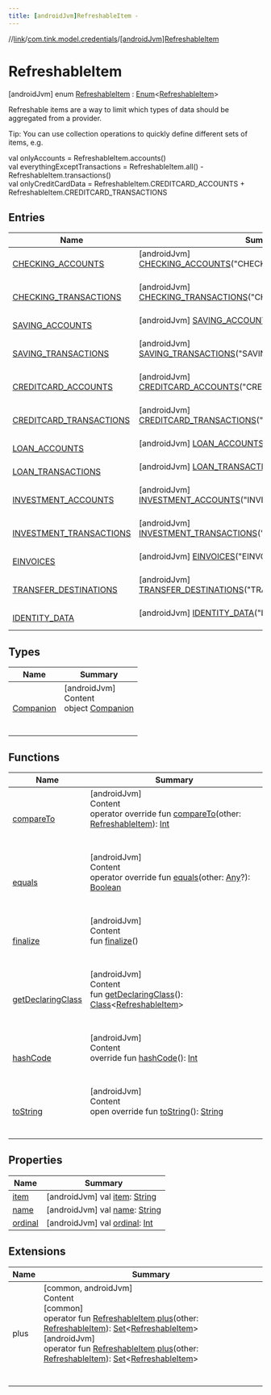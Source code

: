 ```yaml
---
title: [androidJvm]RefreshableItem -
---
```

//[link](../../index.md)/[com.tink.model.credentials](../index.md)/[[androidJvm]RefreshableItem](index.md)



# RefreshableItem  
 [androidJvm] enum [RefreshableItem](index.md) : [Enum](https://kotlinlang.org/api/latest/jvm/stdlib/kotlin/-enum/index.html)<[RefreshableItem](index.md)> 

Refreshable items are a way to limit which types of data should be aggregated from a provider.



Tip: You can use collection operations to quickly define different sets of items, e.g.

val onlyAccounts = RefreshableItem.accounts()  
val everythingExceptTransactions = RefreshableItem.all() - RefreshableItem.transactions()  
val onlyCreditCardData = RefreshableItem.CREDITCARD_ACCOUNTS + RefreshableItem.CREDITCARD_TRANSACTIONS   


## Entries  
  
|  Name|  Summary| 
|---|---|
| <a name="com.tink.model.credentials/RefreshableItem.CHECKING_ACCOUNTS///PointingToDeclaration/"></a>[CHECKING_ACCOUNTS](-c-h-e-c-k-i-n-g_-a-c-c-o-u-n-t-s/index.md)| <a name="com.tink.model.credentials/RefreshableItem.CHECKING_ACCOUNTS///PointingToDeclaration/"></a> [androidJvm] [CHECKING_ACCOUNTS](-c-h-e-c-k-i-n-g_-a-c-c-o-u-n-t-s/index.md)("CHECKING_ACCOUNTS")  <br>   <br>
| <a name="com.tink.model.credentials/RefreshableItem.CHECKING_TRANSACTIONS///PointingToDeclaration/"></a>[CHECKING_TRANSACTIONS](-c-h-e-c-k-i-n-g_-t-r-a-n-s-a-c-t-i-o-n-s/index.md)| <a name="com.tink.model.credentials/RefreshableItem.CHECKING_TRANSACTIONS///PointingToDeclaration/"></a> [androidJvm] [CHECKING_TRANSACTIONS](-c-h-e-c-k-i-n-g_-t-r-a-n-s-a-c-t-i-o-n-s/index.md)("CHECKING_TRANSACTIONS")  <br>   <br>
| <a name="com.tink.model.credentials/RefreshableItem.SAVING_ACCOUNTS///PointingToDeclaration/"></a>[SAVING_ACCOUNTS](-s-a-v-i-n-g_-a-c-c-o-u-n-t-s/index.md)| <a name="com.tink.model.credentials/RefreshableItem.SAVING_ACCOUNTS///PointingToDeclaration/"></a> [androidJvm] [SAVING_ACCOUNTS](-s-a-v-i-n-g_-a-c-c-o-u-n-t-s/index.md)("SAVING_ACCOUNTS")  <br>   <br>
| <a name="com.tink.model.credentials/RefreshableItem.SAVING_TRANSACTIONS///PointingToDeclaration/"></a>[SAVING_TRANSACTIONS](-s-a-v-i-n-g_-t-r-a-n-s-a-c-t-i-o-n-s/index.md)| <a name="com.tink.model.credentials/RefreshableItem.SAVING_TRANSACTIONS///PointingToDeclaration/"></a> [androidJvm] [SAVING_TRANSACTIONS](-s-a-v-i-n-g_-t-r-a-n-s-a-c-t-i-o-n-s/index.md)("SAVING_TRANSACTIONS")  <br>   <br>
| <a name="com.tink.model.credentials/RefreshableItem.CREDITCARD_ACCOUNTS///PointingToDeclaration/"></a>[CREDITCARD_ACCOUNTS](-c-r-e-d-i-t-c-a-r-d_-a-c-c-o-u-n-t-s/index.md)| <a name="com.tink.model.credentials/RefreshableItem.CREDITCARD_ACCOUNTS///PointingToDeclaration/"></a> [androidJvm] [CREDITCARD_ACCOUNTS](-c-r-e-d-i-t-c-a-r-d_-a-c-c-o-u-n-t-s/index.md)("CREDITCARD_ACCOUNTS")  <br>   <br>
| <a name="com.tink.model.credentials/RefreshableItem.CREDITCARD_TRANSACTIONS///PointingToDeclaration/"></a>[CREDITCARD_TRANSACTIONS](-c-r-e-d-i-t-c-a-r-d_-t-r-a-n-s-a-c-t-i-o-n-s/index.md)| <a name="com.tink.model.credentials/RefreshableItem.CREDITCARD_TRANSACTIONS///PointingToDeclaration/"></a> [androidJvm] [CREDITCARD_TRANSACTIONS](-c-r-e-d-i-t-c-a-r-d_-t-r-a-n-s-a-c-t-i-o-n-s/index.md)("CREDITCARD_TRANSACTIONS")  <br>   <br>
| <a name="com.tink.model.credentials/RefreshableItem.LOAN_ACCOUNTS///PointingToDeclaration/"></a>[LOAN_ACCOUNTS](-l-o-a-n_-a-c-c-o-u-n-t-s/index.md)| <a name="com.tink.model.credentials/RefreshableItem.LOAN_ACCOUNTS///PointingToDeclaration/"></a> [androidJvm] [LOAN_ACCOUNTS](-l-o-a-n_-a-c-c-o-u-n-t-s/index.md)("LOAN_ACCOUNTS")  <br>   <br>
| <a name="com.tink.model.credentials/RefreshableItem.LOAN_TRANSACTIONS///PointingToDeclaration/"></a>[LOAN_TRANSACTIONS](-l-o-a-n_-t-r-a-n-s-a-c-t-i-o-n-s/index.md)| <a name="com.tink.model.credentials/RefreshableItem.LOAN_TRANSACTIONS///PointingToDeclaration/"></a> [androidJvm] [LOAN_TRANSACTIONS](-l-o-a-n_-t-r-a-n-s-a-c-t-i-o-n-s/index.md)("LOAN_TRANSACTIONS")  <br>   <br>
| <a name="com.tink.model.credentials/RefreshableItem.INVESTMENT_ACCOUNTS///PointingToDeclaration/"></a>[INVESTMENT_ACCOUNTS](-i-n-v-e-s-t-m-e-n-t_-a-c-c-o-u-n-t-s/index.md)| <a name="com.tink.model.credentials/RefreshableItem.INVESTMENT_ACCOUNTS///PointingToDeclaration/"></a> [androidJvm] [INVESTMENT_ACCOUNTS](-i-n-v-e-s-t-m-e-n-t_-a-c-c-o-u-n-t-s/index.md)("INVESTMENT_ACCOUNTS")  <br>   <br>
| <a name="com.tink.model.credentials/RefreshableItem.INVESTMENT_TRANSACTIONS///PointingToDeclaration/"></a>[INVESTMENT_TRANSACTIONS](-i-n-v-e-s-t-m-e-n-t_-t-r-a-n-s-a-c-t-i-o-n-s/index.md)| <a name="com.tink.model.credentials/RefreshableItem.INVESTMENT_TRANSACTIONS///PointingToDeclaration/"></a> [androidJvm] [INVESTMENT_TRANSACTIONS](-i-n-v-e-s-t-m-e-n-t_-t-r-a-n-s-a-c-t-i-o-n-s/index.md)("INVESTMENT_TRANSACTIONS")  <br>   <br>
| <a name="com.tink.model.credentials/RefreshableItem.EINVOICES///PointingToDeclaration/"></a>[EINVOICES](-e-i-n-v-o-i-c-e-s/index.md)| <a name="com.tink.model.credentials/RefreshableItem.EINVOICES///PointingToDeclaration/"></a> [androidJvm] [EINVOICES](-e-i-n-v-o-i-c-e-s/index.md)("EINVOICES")  <br>   <br>
| <a name="com.tink.model.credentials/RefreshableItem.TRANSFER_DESTINATIONS///PointingToDeclaration/"></a>[TRANSFER_DESTINATIONS](-t-r-a-n-s-f-e-r_-d-e-s-t-i-n-a-t-i-o-n-s/index.md)| <a name="com.tink.model.credentials/RefreshableItem.TRANSFER_DESTINATIONS///PointingToDeclaration/"></a> [androidJvm] [TRANSFER_DESTINATIONS](-t-r-a-n-s-f-e-r_-d-e-s-t-i-n-a-t-i-o-n-s/index.md)("TRANSFER_DESTINATIONS")  <br>   <br>
| <a name="com.tink.model.credentials/RefreshableItem.IDENTITY_DATA///PointingToDeclaration/"></a>[IDENTITY_DATA](-i-d-e-n-t-i-t-y_-d-a-t-a/index.md)| <a name="com.tink.model.credentials/RefreshableItem.IDENTITY_DATA///PointingToDeclaration/"></a> [androidJvm] [IDENTITY_DATA](-i-d-e-n-t-i-t-y_-d-a-t-a/index.md)("IDENTITY_DATA")  <br>   <br>


## Types  
  
|  Name|  Summary| 
|---|---|
| <a name="com.tink.model.credentials/RefreshableItem.Companion///PointingToDeclaration/"></a>[Companion](-companion/index.md)| <a name="com.tink.model.credentials/RefreshableItem.Companion///PointingToDeclaration/"></a>[androidJvm]  <br>Content  <br>object [Companion](-companion/index.md)  <br><br><br>


## Functions  
  
|  Name|  Summary| 
|---|---|
| <a name="kotlin/Enum/compareTo/#com.tink.model.credentials.RefreshableItem/PointingToDeclaration/"></a>[compareTo](-i-d-e-n-t-i-t-y_-d-a-t-a/index.md#%5Bkotlin%2FEnum%2FcompareTo%2F%23com.tink.model.credentials.RefreshableItem%2FPointingToDeclaration%2F%5D%2FFunctions%2F-586840090)| <a name="kotlin/Enum/compareTo/#com.tink.model.credentials.RefreshableItem/PointingToDeclaration/"></a>[androidJvm]  <br>Content  <br>operator override fun [compareTo](-i-d-e-n-t-i-t-y_-d-a-t-a/index.md#%5Bkotlin%2FEnum%2FcompareTo%2F%23com.tink.model.credentials.RefreshableItem%2FPointingToDeclaration%2F%5D%2FFunctions%2F-586840090)(other: [RefreshableItem](index.md)): [Int](https://kotlinlang.org/api/latest/jvm/stdlib/kotlin/-int/index.html)  <br><br><br>
| <a name="kotlin/Enum/equals/#kotlin.Any?/PointingToDeclaration/"></a>[equals](../../com.tink.model.transfer/[android-jvm]-signable-operation/-type/-u-n-k-n-o-w-n/index.md#%5Bkotlin%2FEnum%2Fequals%2F%23kotlin.Any%3F%2FPointingToDeclaration%2F%5D%2FFunctions%2F-586840090)| <a name="kotlin/Enum/equals/#kotlin.Any?/PointingToDeclaration/"></a>[androidJvm]  <br>Content  <br>operator override fun [equals](../../com.tink.model.transfer/[android-jvm]-signable-operation/-type/-u-n-k-n-o-w-n/index.md#%5Bkotlin%2FEnum%2Fequals%2F%23kotlin.Any%3F%2FPointingToDeclaration%2F%5D%2FFunctions%2F-586840090)(other: [Any](https://kotlinlang.org/api/latest/jvm/stdlib/kotlin/-any/index.html)?): [Boolean](https://kotlinlang.org/api/latest/jvm/stdlib/kotlin/-boolean/index.html)  <br><br><br>
| <a name="kotlin/Enum/finalize/#/PointingToDeclaration/"></a>[finalize](../../com.tink.model.transfer/[android-jvm]-signable-operation/-type/-u-n-k-n-o-w-n/index.md#%5Bkotlin%2FEnum%2Ffinalize%2F%23%2FPointingToDeclaration%2F%5D%2FFunctions%2F-586840090)| <a name="kotlin/Enum/finalize/#/PointingToDeclaration/"></a>[androidJvm]  <br>Content  <br>fun [finalize](../../com.tink.model.transfer/[android-jvm]-signable-operation/-type/-u-n-k-n-o-w-n/index.md#%5Bkotlin%2FEnum%2Ffinalize%2F%23%2FPointingToDeclaration%2F%5D%2FFunctions%2F-586840090)()  <br><br><br>
| <a name="kotlin/Enum/getDeclaringClass/#/PointingToDeclaration/"></a>[getDeclaringClass](../../com.tink.model.transfer/[android-jvm]-signable-operation/-type/-u-n-k-n-o-w-n/index.md#%5Bkotlin%2FEnum%2FgetDeclaringClass%2F%23%2FPointingToDeclaration%2F%5D%2FFunctions%2F-586840090)| <a name="kotlin/Enum/getDeclaringClass/#/PointingToDeclaration/"></a>[androidJvm]  <br>Content  <br>fun [getDeclaringClass](../../com.tink.model.transfer/[android-jvm]-signable-operation/-type/-u-n-k-n-o-w-n/index.md#%5Bkotlin%2FEnum%2FgetDeclaringClass%2F%23%2FPointingToDeclaration%2F%5D%2FFunctions%2F-586840090)(): [Class](https://developer.android.com/reference/kotlin/java/lang/Class.html)<[RefreshableItem](index.md)>  <br><br><br>
| <a name="kotlin/Enum/hashCode/#/PointingToDeclaration/"></a>[hashCode](../../com.tink.model.transfer/[android-jvm]-signable-operation/-type/-u-n-k-n-o-w-n/index.md#%5Bkotlin%2FEnum%2FhashCode%2F%23%2FPointingToDeclaration%2F%5D%2FFunctions%2F-586840090)| <a name="kotlin/Enum/hashCode/#/PointingToDeclaration/"></a>[androidJvm]  <br>Content  <br>override fun [hashCode](../../com.tink.model.transfer/[android-jvm]-signable-operation/-type/-u-n-k-n-o-w-n/index.md#%5Bkotlin%2FEnum%2FhashCode%2F%23%2FPointingToDeclaration%2F%5D%2FFunctions%2F-586840090)(): [Int](https://kotlinlang.org/api/latest/jvm/stdlib/kotlin/-int/index.html)  <br><br><br>
| <a name="kotlin/Enum/toString/#/PointingToDeclaration/"></a>[toString](../../com.tink.model.transfer/[android-jvm]-signable-operation/-type/-u-n-k-n-o-w-n/index.md#%5Bkotlin%2FEnum%2FtoString%2F%23%2FPointingToDeclaration%2F%5D%2FFunctions%2F-586840090)| <a name="kotlin/Enum/toString/#/PointingToDeclaration/"></a>[androidJvm]  <br>Content  <br>open override fun [toString](../../com.tink.model.transfer/[android-jvm]-signable-operation/-type/-u-n-k-n-o-w-n/index.md#%5Bkotlin%2FEnum%2FtoString%2F%23%2FPointingToDeclaration%2F%5D%2FFunctions%2F-586840090)(): [String](https://kotlinlang.org/api/latest/jvm/stdlib/kotlin/-string/index.html)  <br><br><br>


## Properties  
  
|  Name|  Summary| 
|---|---|
| <a name="com.tink.model.credentials/RefreshableItem/item/#/PointingToDeclaration/"></a>[item](item.md)| <a name="com.tink.model.credentials/RefreshableItem/item/#/PointingToDeclaration/"></a> [androidJvm] val [item](item.md): [String](https://kotlinlang.org/api/latest/jvm/stdlib/kotlin/-string/index.html)   <br>
| <a name="com.tink.model.credentials/RefreshableItem/name/#/PointingToDeclaration/"></a>[name](index.md#%5Bcom.tink.model.credentials%2FRefreshableItem%2Fname%2F%23%2FPointingToDeclaration%2F%5D%2FProperties%2F-586840090)| <a name="com.tink.model.credentials/RefreshableItem/name/#/PointingToDeclaration/"></a> [androidJvm] val [name](index.md#%5Bcom.tink.model.credentials%2FRefreshableItem%2Fname%2F%23%2FPointingToDeclaration%2F%5D%2FProperties%2F-586840090): [String](https://kotlinlang.org/api/latest/jvm/stdlib/kotlin/-string/index.html)   <br>
| <a name="com.tink.model.credentials/RefreshableItem/ordinal/#/PointingToDeclaration/"></a>[ordinal](index.md#%5Bcom.tink.model.credentials%2FRefreshableItem%2Fordinal%2F%23%2FPointingToDeclaration%2F%5D%2FProperties%2F-586840090)| <a name="com.tink.model.credentials/RefreshableItem/ordinal/#/PointingToDeclaration/"></a> [androidJvm] val [ordinal](index.md#%5Bcom.tink.model.credentials%2FRefreshableItem%2Fordinal%2F%23%2FPointingToDeclaration%2F%5D%2FProperties%2F-586840090): [Int](https://kotlinlang.org/api/latest/jvm/stdlib/kotlin/-int/index.html)   <br>


## Extensions  
  
|  Name|  Summary| 
|---|---|
| <a name="com.tink.model.credentials//plus/com.tink.model.credentials.RefreshableItem#com.tink.model.credentials.RefreshableItem/PointingToDeclaration/"></a>plus| <a name="com.tink.model.credentials//plus/com.tink.model.credentials.RefreshableItem#com.tink.model.credentials.RefreshableItem/PointingToDeclaration/"></a>[common, androidJvm]  <br>Content  <br>[common]  <br>operator fun [RefreshableItem](../[common]-refreshable-item/index.md).[plus](../[common]plus.md)(other: [RefreshableItem](../[common]-refreshable-item/index.md)): [Set](https://kotlinlang.org/api/latest/jvm/stdlib/kotlin.collections/-set/index.html)<[RefreshableItem](../[common]-refreshable-item/index.md)>  <br>[androidJvm]  <br>operator fun [RefreshableItem](index.md).[plus](../[android-jvm]plus.md)(other: [RefreshableItem](index.md)): [Set](https://kotlinlang.org/api/latest/jvm/stdlib/kotlin.collections/-set/index.html)<[RefreshableItem](index.md)>  <br><br><br>

